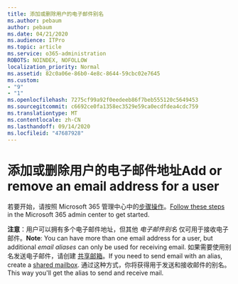```yaml
---
title: 添加或删除用户的电子邮件别名
ms.author: pebaum
author: pebaum
ms.date: 04/21/2020
ms.audience: ITPro
ms.topic: article
ms.service: o365-administration
ROBOTS: NOINDEX, NOFOLLOW
localization_priority: Normal
ms.assetid: 82c0a06e-86b0-4e8c-8644-59cbc02e7645
ms.custom:
- "9"
- "1"
ms.openlocfilehash: 7275cf99a92f0eedeeb86f7beb555120c5649453
ms.sourcegitcommit: c6692ce0fa1358ec3529e59ca0ecdfdea4cdc759
ms.translationtype: MT
ms.contentlocale: zh-CN
ms.lasthandoff: 09/14/2020
ms.locfileid: "47687928"
---
```

# <a name="add-or-remove-an-email-address-for-a-user"></a><span data-ttu-id="fb7a7-102">添加或删除用户的电子邮件地址</span><span class="sxs-lookup"><span data-stu-id="fb7a7-102">Add or remove an email address for a user</span></span>

<span data-ttu-id="fb7a7-103">若要开始，请按照 Microsoft 365 管理中心中的[步骤操作](https://portal.office.com/AdminPortal/Home#/AssistedGuide/addemailoptions)。</span><span class="sxs-lookup"><span data-stu-id="fb7a7-103">[Follow these steps](https://portal.office.com/AdminPortal/Home#/AssistedGuide/addemailoptions) in the Microsoft 365 admin center to get started.</span></span>

 <span data-ttu-id="fb7a7-104">**注意**：用户可以拥有多个电子邮件地址，但其他  *电子邮件别名*  仅可用于接收电子邮件。</span><span class="sxs-lookup"><span data-stu-id="fb7a7-104">**Note**: You can have more than one email address for a user, but additional  *email aliases*  can only be used for receiving email.</span></span> <span data-ttu-id="fb7a7-105">如果需要使用别名发送电子邮件，请创建 [共享邮箱](https://docs.microsoft.com/microsoft-365/admin/email/create-a-shared-mailbox)。</span><span class="sxs-lookup"><span data-stu-id="fb7a7-105">If you need to send email with an alias, create a [shared mailbox](https://docs.microsoft.com/microsoft-365/admin/email/create-a-shared-mailbox).</span></span> <span data-ttu-id="fb7a7-106">通过这种方式，你将获得用于发送和接收邮件的别名。</span><span class="sxs-lookup"><span data-stu-id="fb7a7-106">This way you'll get the alias to send and receive mail.</span></span>
  
